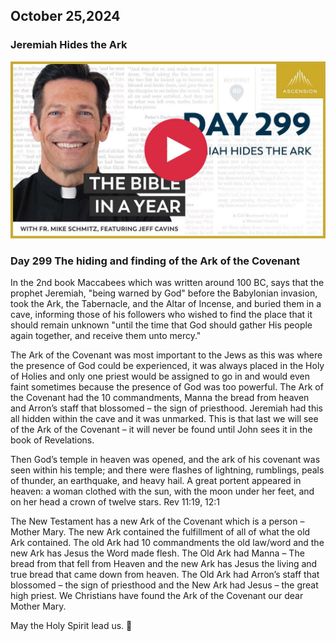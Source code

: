 ## October 25,2024

### Jeremiah Hides the Ark

[![Jeremiah Hides the Ark](https://raw.githubusercontent.com/linusjf/BIAY/main/October/jpgs/Day299.jpg)](https://youtu.be/p8z56ESPQ5s "Jeremiah Hides the Ark")

### Day 299 The hiding and finding of the Ark of the Covenant

In the 2nd book Maccabees which was written around 100 BC, says that the prophet Jeremiah, "being warned by God" before the Babylonian invasion, took the Ark, the Tabernacle, and the Altar of Incense, and buried them in a cave, informing those of his followers who wished to find the place that it should remain unknown "until the time that God should gather His people again together, and receive them unto mercy."

The Ark of the Covenant was most important to the Jews as this was where the presence of God could be experienced, it was always placed in the Holy of Holies and only one priest would be assigned to go in and would even faint sometimes because the presence of God was too powerful. The Ark of the Covenant had the 10 commandments, Manna the bread from heaven and Arron’s staff that blossomed – the sign of priesthood. Jeremiah had this all hidden within the cave and it was unmarked. This is that last we will see of the Ark of the Covenant – it will never be found until John sees it in the book of Revelations.

Then God’s temple in heaven was opened, and the ark of his covenant was seen within his temple; and there were flashes of lightning, rumblings, peals of thunder, an earthquake, and heavy hail. A great portent appeared in heaven: a woman clothed with the sun, with the moon under her feet, and on her head a crown of twelve stars. Rev 11:19, 12:1

The New Testament has a new Ark of the Covenant which is a person – Mother Mary. The new Ark contained the fulfillment of all of what the old Ark contained. The old Ark had 10 commandments the old law/word and the new Ark has Jesus the Word made flesh. The Old Ark had Manna – The bread from that fell from Heaven and the new Ark has Jesus the living and true bread that came down from heaven. The Old Ark had Arron’s staff that blossomed – the sign of priesthood and the New Ark had Jesus – the great high priest.
We Christians have found the Ark of the Covenant our dear Mother Mary.

May the Holy Spirit lead us. 🙏

